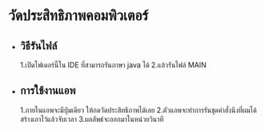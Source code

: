 # วัดประสิทธิภาพคอมพิวเตอร์
* ## วิธีรันไฟล์
  1.เปิดโฟเดอร์นี้ใน IDE ที่สามารถรันภาษา java ได้
  2.แล้วรันไฟล์ MAIN
* ## การใช้งานแอพ
  1.ภายในแอพจะมีปุ่มเดียว ให้กดวัดประสิทธิภาพได้เลย
  2.ตัวแอพจะทำการรันชุดคำสั่งนึงที่ผมได้สร้างเอาไว้แล้วจับเวลา
  3.ผลลัพธ์จะออกมาในหน่วยวินาที


